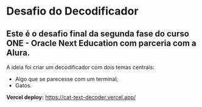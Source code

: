 # Desafio do Decodificador

## Este  é o desafio final da segunda fase do curso ONE - Oracle Next Education com parceria com a Alura.

A ideia foi criar um decodificador com dois temas centrais:
- Algo que se parecesse com um terminal;
- Gatos.

<b>Vercel deploy:</b> https://cat-text-decoder.vercel.app/
